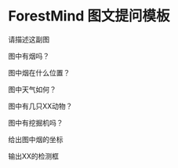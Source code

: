 # ForestMind  图文提问模板

请描述这副图

图中有烟吗？

图中烟在什么位置？

图中天气如何？

图中有几只XX动物？

图中有挖掘机吗？

给出图中烟的坐标

输出XX的检测框

 
